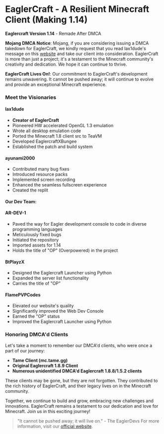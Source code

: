 # EaglerCraft - A Resilient Minecraft Client (Making 1.14)

**Eaglercraft Version 1.14** - Remade After DMCA

**Mojang DMCA Notice**: Mojang, if you are considering issuing a DMCA takedown for EaglerCraft, we kindly request that you read lax1dude's message on this [website](https://github.com/lax1dude/eaglercraftx-1.8) and take our client into consideration. EaglerCraft is more than just a project; it's a testament to the Minecraft community's creativity and dedication. We hope it can continue to thrive.

**EaglerCraft Lives On!**: Our commitment to EaglerCraft's development remains unwavering. It cannot be pushed away; it will continue to evolve and provide an exceptional Minecraft experience.

### Meet the Visionaries

#### lax1dude
- **Creator of EaglerCraft**
- Pioneered HW accelerated OpenGL 1.3 emulation
- Wrote all desktop emulation code
- Ported the Minecraft 1.8 client src to TeaVM
- Developed EaglercraftXBungee
- Established the patch and build system

#### ayunami2000
- Contributed many bug fixes
- Introduced resource packs
- Implemented screen recording
- Enhanced the seamless fullscreen experience
- Created the replit

#### Our Dev Team:

#### AR-DEV-1
- Paved the way for Eagler development console to code in diverse programming languages
- Meticulously fixed bugs
- Initiated the repository
- Imported assets for 1.14
- Holds the title of "OP" (Overpowered) in the project

#### BtPlayzX
- Designed the Eaglercraft Launcher using Python
- Expanded the server list functionality
- Carries the title of "OP"

#### FlamePVPCodes
- Elevated our website's quality
- Significantly improved the Web Dev Console
- Earned the "OP" status
- Improved the Eaglercraft Launcher using Python

### Honoring DMCA'd Clients

Let's take a moment to remember our DMCA'd clients, who were once a part of our journey:

- **Tame Client (mc.tame.gg)**
- **Original Eaglercraft 1.8.9 Client**
- **Numerous unidentified DMCA'd Eaglercraft 1.8.8/1.5.2 clients**

These clients may be gone, but they are not forgotten. They contributed to the rich history of EaglerCraft, and their legacy lives on in the Minecraft community.

Together, we continue to build and grow, embracing new challenges and innovations. EaglerCraft remains a testament to our dedication and love for Minecraft. Join us in this exciting journey!

> "It cannot be pushed away; it will live on." - The EaglerDevs
For more information, visit our [official website](https://eaglerdevs.github.io/).

